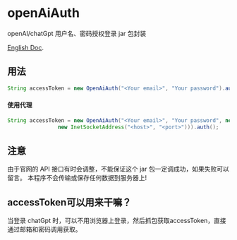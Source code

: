 # openAiAuth
openAI/chatGpt 用户名、密码授权登录 jar 包封装

[English Doc](README_en.md).

## 用法

```java
String accessToken = new OpenAiAuth("<Your email>", "Your password").auth();
```
#### 使用代理

```java
String accessToken = new OpenAiAuth("<Your email>", "Your password", new Proxy(Proxy.Type.HTTP,
                new InetSocketAddress("<host>", "<port>"))).auth();
```

## 注意

由于官网的 API 接口有时会调整，不能保证这个 jar 包一定调成功，如果失败可以留言。
本程序不会传输或保存任何数据到服务器上!



## accessToken可以用来干嘛？

当登录 chatGpt 时，可以不用浏览器上登录，然后抓包获取accessToken，直接通过邮箱和密码调用获取。
